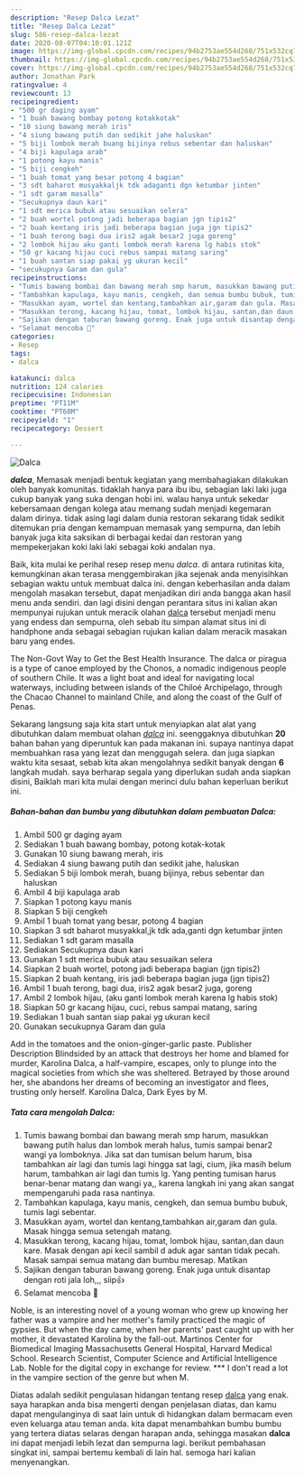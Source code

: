 ```yaml
---
description: "Resep Dalca Lezat"
title: "Resep Dalca Lezat"
slug: 586-resep-dalca-lezat
date: 2020-08-07T04:10:01.121Z
image: https://img-global.cpcdn.com/recipes/94b2753ae554d268/751x532cq70/dalca-foto-resep-utama.jpg
thumbnail: https://img-global.cpcdn.com/recipes/94b2753ae554d268/751x532cq70/dalca-foto-resep-utama.jpg
cover: https://img-global.cpcdn.com/recipes/94b2753ae554d268/751x532cq70/dalca-foto-resep-utama.jpg
author: Jonathan Park
ratingvalue: 4
reviewcount: 13
recipeingredient:
- "500 gr daging ayam"
- "1 buah bawang bombay potong kotakkotak"
- "10 siung bawang merah iris"
- "4 siung bawang putih dan sedikit jahe haluskan"
- "5 biji lombok merah buang bijinya rebus sebentar dan haluskan"
- "4 biji kapulaga arab"
- "1 potong kayu manis"
- "5 biji cengkeh"
- "1 buah tomat yang besar potong 4 bagian"
- "3 sdt baharot musyakkaljk tdk adaganti dgn ketumbar jinten"
- "1 sdt garam masalla"
- "Secukupnya daun kari"
- "1 sdt merica bubuk atau sesuaikan selera"
- "2 buah wortel potong jadi beberapa bagian jgn tipis2"
- "2 buah kentang iris jadi beberapa bagian juga jgn tipis2"
- "1 buah terong bagi dua iris2 agak besar2 juga goreng"
- "2 lombok hijau aku ganti lombok merah karena lg habis stok"
- "50 gr kacang hijau cuci rebus sampai matang saring"
- "1 buah santan siap pakai yg ukuran kecil"
- "secukupnya Garam dan gula"
recipeinstructions:
- "Tumis bawang bombai dan bawang merah smp harum, masukkan bawang putih halus dan lombok merah halus, tumis sampai benar2 wangi ya lomboknya. Jika sat dan tumisan belum harum, bisa tambahkan air lagi dan tumis lagi hingga sat lagi, cium, jika masih belum harum, tambahkan air lagi dan tumis lg. Yang penting tumisan harus benar-benar matang dan wangi ya,, karena langkah ini yang akan sangat mempengaruhi pada rasa nantinya."
- "Tambahkan kapulaga, kayu manis, cengkeh, dan semua bumbu bubuk, tumis lagi sebentar."
- "Masukkan ayam, wortel dan kentang,tambahkan air,garam dan gula. Masak hingga semua setengah matang."
- "Masukkan terong, kacang hijau, tomat, lombok hijau, santan,dan daun kare. Masak dengan api kecil sambil d aduk agar santan tidak pecah. Masak sampai semua matang dan bumbu meresap. Matikan"
- "Sajikan dengan taburan bawang goreng. Enak juga untuk disantap dengan roti jala loh,,, siip👍"
- "Selamat mencoba 🌹"
categories:
- Resep
tags:
- dalca

katakunci: dalca 
nutrition: 124 calories
recipecuisine: Indonesian
preptime: "PT11M"
cooktime: "PT60M"
recipeyield: "1"
recipecategory: Dessert

---
```



![Dalca](https://img-global.cpcdn.com/recipes/94b2753ae554d268/751x532cq70/dalca-foto-resep-utama.jpg)

<b><i>dalca</i></b>, Memasak menjadi bentuk kegiatan yang membahagiakan dilakukan oleh banyak komunitas. tidaklah hanya para ibu ibu, sebagian laki laki juga cukup banyak yang suka dengan hobi ini. walau hanya untuk sekedar kebersamaan dengan kolega atau memang sudah menjadi kegemaran dalam dirinya. tidak asing lagi dalam dunia restoran sekarang tidak sedikit ditemukan pria dengan kemampuan memasak yang sempurna, dan lebih banyak juga kita saksikan di berbagai kedai dan restoran yang mempekerjakan koki laki laki sebagai koki andalan nya.

Baik, kita mulai ke perihal resep resep menu <i>dalca</i>. di antara rutinitas kita, kemungkinan akan terasa menggembirakan jika sejenak anda menyisihkan sebagian waktu untuk membuat dalca ini. dengan keberhasilan anda dalam mengolah masakan tersebut, dapat menjadikan diri anda bangga akan hasil menu anda sendiri. dan lagi disini dengan perantara situs ini kalian akan mempunyai rujukan untuk meracik olahan <u>dalca</u> tersebut menjadi menu yang endess dan sempurna, oleh sebab itu simpan alamat situs ini di handphone anda sebagai sebagian rujukan kalian dalam meracik masakan baru yang endes.

The Non-Govt Way to Get the Best Health Insurance. The dalca or piragua is a type of canoe employed by the Chonos, a nomadic indigenous people of southern Chile. It was a light boat and ideal for navigating local waterways, including between islands of the Chiloé Archipelago, through the Chacao Channel to mainland Chile, and along the coast of the Gulf of Penas.


Sekarang langsung saja kita start untuk menyiapkan alat alat yang dibutuhkan dalam membuat olahan <u><i>dalca</i></u> ini. seenggaknya dibutuhkan <b>20</b> bahan bahan yang diperuntuk kan pada makanan ini. supaya nantinya dapat membuahkan rasa yang lezat dan menggugah selera. dan juga siapkan waktu kita sesaat, sebab kita akan mengolahnya sedikit banyak dengan <b>6</b> langkah mudah. saya berharap segala yang diperlukan sudah anda siapkan disini, Baiklah mari kita mulai dengan merinci dulu bahan keperluan berikut ini.

<!--inarticleads1-->

##### Bahan-bahan dan bumbu yang dibutuhkan dalam pembuatan Dalca:

1. Ambil 500 gr daging ayam
1. Sediakan 1 buah bawang bombay, potong kotak-kotak
1. Gunakan 10 siung bawang merah, iris
1. Sediakan 4 siung bawang putih dan sedikit jahe, haluskan
1. Sediakan 5 biji lombok merah, buang bijinya, rebus sebentar dan haluskan
1. Ambil 4 biji kapulaga arab
1. Siapkan 1 potong kayu manis
1. Siapkan 5 biji cengkeh
1. Ambil 1 buah tomat yang besar, potong 4 bagian
1. Siapkan 3 sdt baharot musyakkal,jk tdk ada,ganti dgn ketumbar jinten
1. Sediakan 1 sdt garam masalla
1. Sediakan Secukupnya daun kari
1. Gunakan 1 sdt merica bubuk atau sesuaikan selera
1. Siapkan 2 buah wortel, potong jadi beberapa bagian (jgn tipis2)
1. Siapkan 2 buah kentang, iris jadi beberapa bagian juga (jgn tipis2)
1. Ambil 1 buah terong, bagi dua, iris2 agak besar2 juga, goreng
1. Ambil 2 lombok hijau, (aku ganti lombok merah karena lg habis stok)
1. Siapkan 50 gr kacang hijau, cuci, rebus sampai matang, saring
1. Sediakan 1 buah santan siap pakai yg ukuran kecil
1. Gunakan secukupnya Garam dan gula


Add in the tomatoes and the onion-ginger-garlic paste. Publisher Description Blindsided by an attack that destroys her home and blamed for murder, Karolina Dalca, a half-vampire, escapes, only to plunge into the magical societies from which she was sheltered. Betrayed by those around her, she abandons her dreams of becoming an investigator and flees, trusting only herself. Karolina Dalca, Dark Eyes by M. 

<!--inarticleads2-->

##### Tata cara mengolah Dalca:

1. Tumis bawang bombai dan bawang merah smp harum, masukkan bawang putih halus dan lombok merah halus, tumis sampai benar2 wangi ya lomboknya. Jika sat dan tumisan belum harum, bisa tambahkan air lagi dan tumis lagi hingga sat lagi, cium, jika masih belum harum, tambahkan air lagi dan tumis lg. Yang penting tumisan harus benar-benar matang dan wangi ya,, karena langkah ini yang akan sangat mempengaruhi pada rasa nantinya.
1. Tambahkan kapulaga, kayu manis, cengkeh, dan semua bumbu bubuk, tumis lagi sebentar.
1. Masukkan ayam, wortel dan kentang,tambahkan air,garam dan gula. Masak hingga semua setengah matang.
1. Masukkan terong, kacang hijau, tomat, lombok hijau, santan,dan daun kare. Masak dengan api kecil sambil d aduk agar santan tidak pecah. Masak sampai semua matang dan bumbu meresap. Matikan
1. Sajikan dengan taburan bawang goreng. Enak juga untuk disantap dengan roti jala loh,,, siip👍
1. Selamat mencoba 🌹


Noble, is an interesting novel of a young woman who grew up knowing her father was a vampire and her mother&#39;s family practiced the magic of gypsies. But when the day came, when her parents&#39; past caught up with her mother, it devastated Karolina by the fall-out. Martinos Center for Biomedical Imaging Massachusetts General Hospital, Harvard Medical School. Research Scientist, Computer Science and Artificial Intelligence Lab. Noble for the digital copy in exchange for review. *** I don&#39;t read a lot in the vampire section of the genre but when M. 

Diatas adalah sedikit pengulasan hidangan tentang resep <u>dalca</u> yang enak. saya harapkan anda bisa mengerti dengan penjelasan diatas, dan kamu dapat mengulanginya di saat lain untuk di hidangkan dalam bermacam even even keluarga atau teman anda. kita dapat menambahkan bumbu bumbu yang tertera diatas selaras dengan harapan anda, sehingga masakan <b>dalca</b> ini dapat menjadi lebih lezat dan sempurna lagi. berikut pembahasan singkat ini, sampai bertemu kembali di lain hal. semoga hari kalian menyenangkan.
